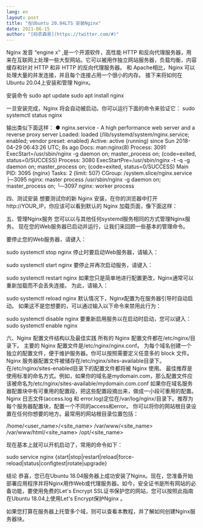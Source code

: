 ```yaml
---
lang: en
layout: post
title: "在Ubuntu 20.04LTS 安装Nginx"
date: 2021-06-15
author: "[码农森哥](https://twitter.com/#)"
---
```


Nginx 发音 “engine x” ,是一个开源软件，高性能 HTTP 和反向代理服务器，用来在互联网上处理一些大型网站。它可以被用作独立网站服务器，负载均衡，内容缓存和针对 HTTP 和非 HTTP 的反向代理服务器。
和 Apache相比，Nginx 可以处理大量的并发连接，并且每个连接占用一个很小的内存。
接下来将如何在 Ubuntu 20.04上安装和管理 Nginx。


安装命令
sudo apt update
sudo apt install nginx

一旦安装完成，Nginx 将会自动被启动。你可以运行下面的命令来验证它：
sudo systemctl status nginx


输出类似下面这样：
● nginx.service - A high performance web server and a reverse proxy server
   Loaded: loaded (/lib/systemd/system/nginx.service; enabled; vendor preset: enabled)
   Active: active (running) since Sun 2018-04-29 06:43:26 UTC; 8s ago
     Docs: man:nginx(8)
  Process: 3091 ExecStart=/usr/sbin/nginx -g daemon on; master_process on; (code=exited, status=0/SUCCESS)
  Process: 3080 ExecStartPre=/usr/sbin/nginx -t -q -g daemon on; master_process on; (code=exited, status=0/SUCCESS)
 Main PID: 3095 (nginx)
    Tasks: 2 (limit: 507)
   CGroup: /system.slice/nginx.service
           ├─3095 nginx: master process /usr/sbin/nginx -g daemon on; master_process on;
           └─3097 nginx: worker process



四、测试安装
想要测试你的新 Nginx 安装，在你的浏览器中打开http://YOUR_IP，你应该可以看到默认的 Nginx 加载页面，像下面这样：


五、管理Nginx服务
您可以以与其他任何systemd服务相同的方式管理Nginx服务。
现在您的Web服务器已启动并运行，让我们来回顾一些基本的管理命令。

要停止您的Web服务器，请键入：

sudo systemctl stop nginx
停止时要启动Web服务器，请输入：

sudo systemctl start nginx
要停止并再次启动服务，请键入：

sudo systemctl restart nginx
如果您只是简单地进行配置更改，Nginx通常可以重新加载而不会丢失连接。 为此，请输入：

sudo systemctl reload nginx
默认情况下，Nginx配置为在服务器引导时自动启动。 如果这不是您想要的，可以通过输入以下命令来禁用此行为：

sudo systemctl disable nginx
要重新启用服务以在启动时启动，您可以键入：
sudo systemctl enable nginx


六、Nginx 配置文件结构以及最佳实践
所有的 Nginx 配置文件都在/etc/nginx/目录下。
主要的 Nginx 配置文件是/etc/nginx/nginx.conf。
为每个域名创建一个独立的配置文件，便于维护服务器。你可以按照需要定义任意多的 block 文件。
Nginx 服务器配置文件被储存在/etc/nginx/sites-available目录下。在/etc/nginx/sites-enabled目录下的配置文件都将被 Nginx 使用。
最佳推荐是使用标准的命名方式。例如，如果你的域名是mydomain.com，那么配置文件应该被命名为/etc/nginx/sites-available/mydomain.com.conf
如果你在域名服务器配置块中有可重用的配置段，把这些配置段摘出来，做成一小段可重用的配置。
Nginx 日志文件(access.log 和 error.log)定位在/var/log/nginx/目录下。推荐为每个服务器配置块，配置一个不同的access和error。
你可以将你的网站根目录设置在任何你想要的地方。最常用的网站根目录位置包括：

/home/<user_name>/<site_name>
/var/www/<site_name>
/var/www/html/<site_name>
/opt/<site_name>




现在基本上就可以开机启动了，常用的命令如下：

sudo service nginx {start|stop|restart|reload|force-reload|status|configtest|rotate|upgrade}


结论
恭喜，您已在Ubuntu 18.04服务器上成功安装了Nginx。现在，您准备开始部署应用程序并将Nginx用作Web或代理服务器。如今，安全证书是所有网站的必备功能，要使用免费的Let's Encrypt SSL证书保护您的网站，您可以按照此指南在Ubuntu 18.04上使用Let's Encrypt保护Nginx 。

如果您打算在服务器上托管多个域，则可以查看​​本教程，并了解如何创建Nginx服务器块。





